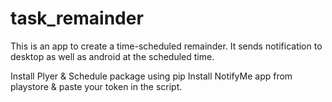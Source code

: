 # task_remainder
This is an app to create a time-scheduled remainder. It sends notification to desktop as well as android at the scheduled time. 

Install Plyer & Schedule package using pip
Install NotifyMe app from playstore & paste your token in the script.
